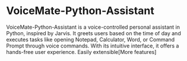 # VoiceMate-Python-Assistant
VoiceMate-Python-Assistant is a voice-controlled personal assistant in Python, inspired by Jarvis. It greets users based on the time of day and executes tasks like opening Notepad, Calculator, Word, or Command Prompt through voice commands. With its intuitive interface, it offers a hands-free user experience. Easily extensible[More features]
